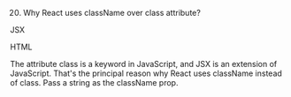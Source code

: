20. Why React uses className over class attribute?






JSX
<div className="header"></div>




HTML
<div class="header"></div>











The attribute class is a keyword in JavaScript, and JSX is an extension of JavaScript. That's the principal reason why React uses className instead of class. Pass a string as the className prop.